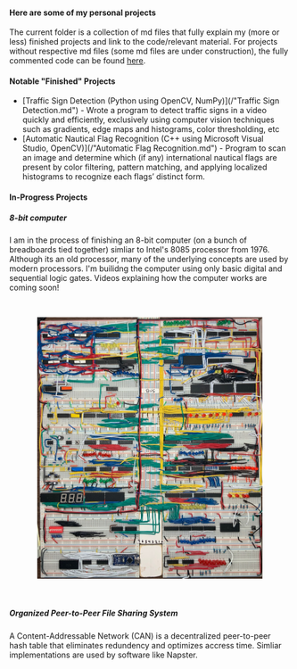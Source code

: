 #### Here are some of my personal projects


The current folder is a collection of md files that fully explain my (more or less) finished projects and link to the code/relevant material. For projects without respective md files (some md files are under construction), the fully commented code can be found [here](/Project_Files/8bit/).

#### Notable "Finished" Projects

* [Traffic Sign Detection (Python using OpenCV, NumPy)](/"Traffic Sign Detection.md") - Wrote a program to detect traffic signs in a video quickly and efficiently, exclusively using computer vision techniques such as gradients, edge maps and histograms, color thresholding, etc
* [Automatic Nautical Flag Recognition (C++ using Microsoft Visual Studio, OpenCV)](/"Automatic Flag Recognition.md") - Program to scan an image and determine which (if any) international nautical flags are present by color filtering, pattern matching, and applying localized histograms to recognize each flags’ distinct form.

#### In-Progress Projects

##### 8-bit computer

I am in the process of finishing an 8-bit computer (on a bunch of breadboards tied together) simliar to Intel's 8085 processor from 1976. Although its an old processor, many of the underlying concepts are used by modern processors. I'm builidng the computer using only basic digital and sequential logic gates. Videos explaining how the computer works are coming soon!

<br><p align="center"><img width="80%" height="70%" src="Project_Files/8bit/media/full_8bit.jpg"></p><br>

##### Organized Peer-to-Peer File Sharing System

A Content-Addressable Network (CAN) is a decentralized peer-to-peer hash table that eliminates redundency and optimizes accress time. Simliar implementations are used by software like Napster.
